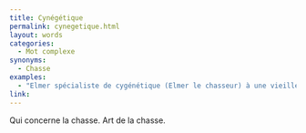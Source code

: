```yaml
---
title: Cynégétique
permalink: cynegetique.html
layout: words
categories:
  - Mot complexe
synonyms:
  - Chasse
examples:
  - "Elmer spécialiste de cygénétique (Elmer le chasseur) à une vieille dette envers Bugs Bunny qu'il n'arrive jamais à attraper... (cf Histoires)"
link: 
---
```


Qui concerne la chasse. Art de la chasse.
